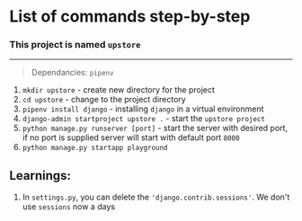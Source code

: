 # List of commands step-by-step

### This project is named `upstore`
---

> Dependancies: `pipenv`

1. `mkdir upstore` - create new directory for the project
2. `cd upstore` - change to the project directory
3. `pipenv install django` - installing `django` in a virtual environment
4. `django-admin startproject upstore .` - start the `upstore project`
5. `python manage.py runserver [port]` - start the server with desired port, if no port is supplied server will start with default port `8000`
6. `python manage.py startapp playground`


## Learnings:

1. In `settings.py`, you can delete the `'django.contrib.sessions'`. We don't use `sessions` now a days